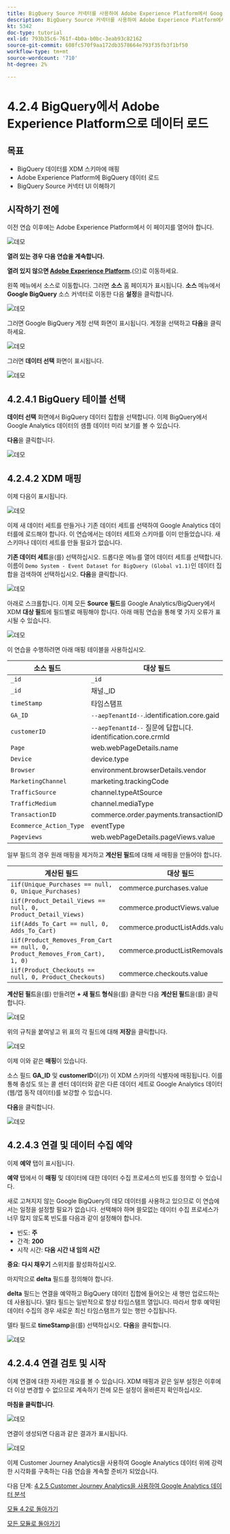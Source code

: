 ```yaml
---
title: BigQuery Source 커넥터를 사용하여 Adobe Experience Platform에서 Google Analytics 데이터 수집 및 분석 - BigQuery에서 Adobe Experience Platform으로 데이터 로드
description: BigQuery Source 커넥터를 사용하여 Adobe Experience Platform에서 Google Analytics 데이터 수집 및 분석 - BigQuery에서 Adobe Experience Platform으로 데이터 로드
kt: 5342
doc-type: tutorial
exl-id: 793b35c6-761f-4b0a-b0bc-3eab93c82162
source-git-commit: 608fc570f9aa172db3578664e793f35fb3f1bf50
workflow-type: tm+mt
source-wordcount: '710'
ht-degree: 2%

---
```


# 4.2.4 BigQuery에서 Adobe Experience Platform으로 데이터 로드

## 목표

- BigQuery 데이터를 XDM 스키마에 매핑
- Adobe Experience Platform에 BigQuery 데이터 로드
- BigQuery Source 커넥터 UI 이해하기

## 시작하기 전에

이전 연습 이후에는 Adobe Experience Platform에서 이 페이지를 열어야 합니다.

![데모](./images/datasets.png)

**열려 있는 경우 다음 연습을 계속합니다.**

**열려 있지 않으면 [Adobe Experience Platform](https://experience.adobe.com/platform/home).**(으)로 이동하세요.

왼쪽 메뉴에서 소스로 이동합니다. 그러면 **소스** 홈 페이지가 표시됩니다. **소스** 메뉴에서 **Google BigQuery** 소스 커넥터로 이동한 다음 **설정**&#x200B;을 클릭합니다.

![데모](./images/sourceshome.png)

그러면 Google BigQuery 계정 선택 화면이 표시됩니다. 계정을 선택하고 **다음**&#x200B;을 클릭하세요.

![데모](./images/0c.png)

그러면 **데이터 선택** 화면이 표시됩니다.

![데모](./images/datasets.png)

## 4.2.4.1 BigQuery 테이블 선택

**데이터 선택** 화면에서 BigQuery 데이터 집합을 선택합니다. 이제 BigQuery에서 Google Analytics 데이터의 샘플 데이터 미리 보기를 볼 수 있습니다.

**다음**&#x200B;을 클릭합니다.

![데모](./images/datasets1.png)

## 4.2.4.2 XDM 매핑

이제 다음이 표시됩니다.

![데모](./images/xdm4a.png)

이제 새 데이터 세트를 만들거나 기존 데이터 세트를 선택하여 Google Analytics 데이터를에 로드해야 합니다. 이 연습에서는 데이터 세트와 스키마를 이미 만들었습니다. 새 스키마나 데이터 세트를 만들 필요가 없습니다.

**기존 데이터 세트**&#x200B;을(를) 선택하십시오. 드롭다운 메뉴를 열어 데이터 세트를 선택합니다. 이름이 `Demo System - Event Dataset for BigQuery (Global v1.1)`인 데이터 집합을 검색하여 선택하십시오. **다음**&#x200B;을 클릭합니다.

![데모](./images/xdm6.png)

아래로 스크롤합니다. 이제 모든 **Source 필드**&#x200B;를 Google Analytics/BigQuery에서 XDM **대상 필드**&#x200B;에 필드별로 매핑해야 합니다. 아래 매핑 연습을 통해 몇 가지 오류가 표시될 수 있습니다.

![데모](./images/xdm8.png)

이 연습을 수행하려면 아래 매핑 테이블을 사용하십시오.

| 소스 필드 | 대상 필드 |
| ----------------- |-------------| 
| `_id` | `_id` |
| `_id` | 채널._ID |
| `timeStamp` | 타임스탬프 |
| `GA_ID` | ``--aepTenantId--``.identification.core.gaid |
| `customerID` | ``--aepTenantId--`` 질문에 답합니다. identification.core.crmId |
| `Page` | web.webPageDetails.name |
| `Device` | device.type |
| `Browser` | environment.browserDetails.vendor |
| `MarketingChannel` | marketing.trackingCode |
| `TrafficSource` | channel.typeAtSource |
| `TrafficMedium` | channel.mediaType |
| `TransactionID` | commerce.order.payments.transactionID |
| `Ecommerce_Action_Type` | eventType |
| `Pageviews` | web.webPageDetails.pageViews.value |


일부 필드의 경우 원래 매핑을 제거하고 **계산된 필드**&#x200B;에 대해 새 매핑을 만들어야 합니다.

| 계산된 필드 | 대상 필드 |
| ----------------- |-------------| 
| `iif(Unique_Purchases == null, 0, Unique_Purchases)` | commerce.purchases.value |
| `iif(Product_Detail_Views == null, 0, Product_Detail_Views)` | commerce.productViews.value |
| `iif(Adds_To_Cart == null, 0, Adds_To_Cart)` | commerce.productListAdds.value |
| `iif(Product_Removes_From_Cart == null, 0, Product_Removes_From_Cart), 1, 0)` | commerce.productListRemovals.value |
| `iif(Product_Checkouts == null, 0, Product_Checkouts)` | commerce.checkouts.value |

**계산된 필드**&#x200B;을(를) 만들려면 **+ 새 필드 형식**&#x200B;을(를) 클릭한 다음 **계산된 필드**&#x200B;을(를) 클릭합니다.

![데모](./images/xdm8a.png)

위의 규칙을 붙여넣고 위 표의 각 필드에 대해 **저장**&#x200B;을 클릭합니다.

![데모](./images/xdm8b.png)

이제 이와 같은 **매핑**&#x200B;이 있습니다.

소스 필드 **GA_ID** 및 **customerID**&#x200B;이(가) 이 XDM 스키마의 식별자에 매핑됩니다. 이를 통해 충성도 또는 콜 센터 데이터와 같은 다른 데이터 세트로 Google Analytics 데이터(웹/앱 동작 데이터)를 보강할 수 있습니다.

**다음**&#x200B;을 클릭합니다.

![데모](./images/xdm34.png)

## 4.2.4.3 연결 및 데이터 수집 예약

이제 **예약** 탭이 표시됩니다.

**예약** 탭에서 이 **매핑** 및 데이터에 대한 데이터 수집 프로세스의 빈도를 정의할 수 있습니다.

새로 고쳐지지 않는 Google BigQuery의 데모 데이터를 사용하고 있으므로 이 연습에서는 일정을 설정할 필요가 없습니다. 선택해야 하며 쓸모없는 데이터 수집 프로세스가 너무 많지 않도록 빈도를 다음과 같이 설정해야 합니다.

- 빈도: **주**
- 간격: **200**
- 시작 시간: **다음 시간 내 임의 시간**

**중요**: **다시 채우기** 스위치를 활성화하십시오.

마지막으로 **delta** 필드를 정의해야 합니다.

**delta** 필드는 연결을 예약하고 BigQuery 데이터 집합에 들어오는 새 행만 업로드하는 데 사용됩니다. 델타 필드는 일반적으로 항상 타임스탬프 열입니다. 따라서 향후 예약된 데이터 수집의 경우 새로운 최신 타임스탬프가 있는 행만 수집됩니다.

델타 필드로 **timeStamp**&#x200B;을(를) 선택하십시오.
**다음**&#x200B;을 클릭합니다.

![데모](./images/ex437.png)

## 4.2.4.4 연결 검토 및 시작

이제 연결에 대한 자세한 개요를 볼 수 있습니다. XDM 매핑과 같은 일부 설정은 이후에 더 이상 변경할 수 없으므로 계속하기 전에 모든 설정이 올바른지 확인하십시오.

**마침을 클릭합니다**.

![데모](./images/xdm46.png)

연결이 생성되면 다음과 같은 결과가 표시됩니다.

![데모](./images/xdm48.png)

이제 Customer Journey Analytics을 사용하여 Google Analytics 데이터 위에 강력한 시각화를 구축하는 다음 연습을 계속할 준비가 되었습니다.

다음 단계: [4.2.5 Customer Journey Analytics을 사용하여 Google Analytics 데이터 분석](./ex5.md)

[모듈 4.2로 돌아가기](./customer-journey-analytics-bigquery-gcp.md)

[모든 모듈로 돌아가기](./../../../overview.md)
